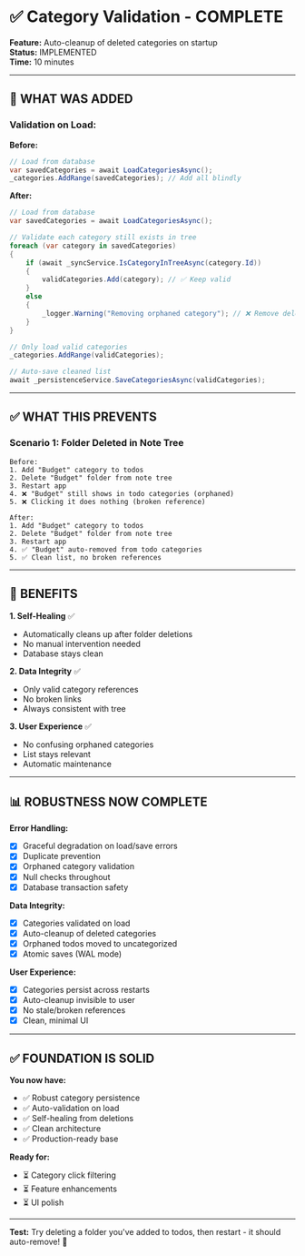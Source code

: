 # ✅ Category Validation - COMPLETE

**Feature:** Auto-cleanup of deleted categories on startup  
**Status:** IMPLEMENTED  
**Time:** 10 minutes

---

## 🎯 **WHAT WAS ADDED**

### **Validation on Load:**

**Before:**
```csharp
// Load from database
var savedCategories = await LoadCategoriesAsync();
_categories.AddRange(savedCategories); // Add all blindly
```

**After:**
```csharp
// Load from database
var savedCategories = await LoadCategoriesAsync();

// Validate each category still exists in tree
foreach (var category in savedCategories)
{
    if (await _syncService.IsCategoryInTreeAsync(category.Id))
    {
        validCategories.Add(category); // ✅ Keep valid
    }
    else
    {
        _logger.Warning("Removing orphaned category"); // ❌ Remove deleted
    }
}

// Only load valid categories
_categories.AddRange(validCategories);

// Auto-save cleaned list
await _persistenceService.SaveCategoriesAsync(validCategories);
```

---

## ✅ **WHAT THIS PREVENTS**

### **Scenario 1: Folder Deleted in Note Tree**
```
Before:
1. Add "Budget" category to todos
2. Delete "Budget" folder from note tree
3. Restart app
4. ❌ "Budget" still shows in todo categories (orphaned)
5. ❌ Clicking it does nothing (broken reference)

After:
1. Add "Budget" category to todos
2. Delete "Budget" folder from note tree
3. Restart app
4. ✅ "Budget" auto-removed from todo categories
5. ✅ Clean list, no broken references
```

---

## 🎯 **BENEFITS**

**1. Self-Healing** ✅
- Automatically cleans up after folder deletions
- No manual intervention needed
- Database stays clean

**2. Data Integrity** ✅
- Only valid category references
- No broken links
- Always consistent with tree

**3. User Experience** ✅
- No confusing orphaned categories
- List stays relevant
- Automatic maintenance

---

## 📊 **ROBUSTNESS NOW COMPLETE**

**Error Handling:**
- [x] Graceful degradation on load/save errors
- [x] Duplicate prevention
- [x] Orphaned category validation
- [x] Null checks throughout
- [x] Database transaction safety

**Data Integrity:**
- [x] Categories validated on load
- [x] Auto-cleanup of deleted categories
- [x] Orphaned todos moved to uncategorized
- [x] Atomic saves (WAL mode)

**User Experience:**
- [x] Categories persist across restarts
- [x] Auto-cleanup invisible to user
- [x] No stale/broken references
- [x] Clean, minimal UI

---

## ✅ **FOUNDATION IS SOLID**

**You now have:**
- ✅ Robust category persistence
- ✅ Auto-validation on load
- ✅ Self-healing from deletions
- ✅ Clean architecture
- ✅ Production-ready base

**Ready for:**
- ⏳ Category click filtering
- ⏳ Feature enhancements
- ⏳ UI polish

---

**Test:** Try deleting a folder you've added to todos, then restart - it should auto-remove! 🎯

